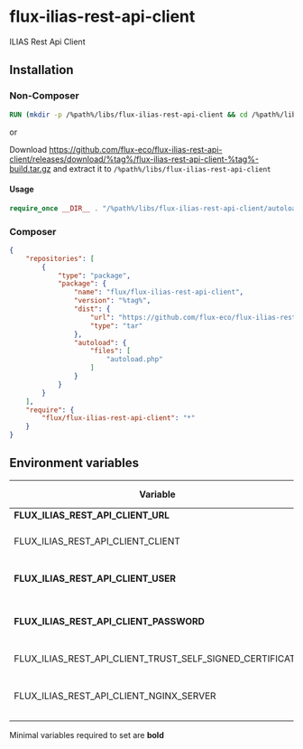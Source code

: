 # flux-ilias-rest-api-client

ILIAS Rest Api Client

## Installation

### Non-Composer

```dockerfile
RUN (mkdir -p /%path%/libs/flux-ilias-rest-api-client && cd /%path%/libs/flux-ilias-rest-api-client && wget -O - https://github.com/flux-eco/flux-ilias-rest-api-client/releases/download/%tag%/flux-ilias-rest-api-client-%tag%-build.tar.gz | tar -xz --strip-components=1)
```

or

Download https://github.com/flux-eco/flux-ilias-rest-api-client/releases/download/%tag%/flux-ilias-rest-api-client-%tag%-build.tar.gz and extract it to `/%path%/libs/flux-ilias-rest-api-client`

#### Usage

```php
require_once __DIR__ . "/%path%/libs/flux-ilias-rest-api-client/autoload.php";
```

### Composer

```json
{
    "repositories": [
        {
            "type": "package",
            "package": {
                "name": "flux/flux-ilias-rest-api-client",
                "version": "%tag%",
                "dist": {
                    "url": "https://github.com/flux-eco/flux-ilias-rest-api-client/releases/download/%tag%/flux-ilias-rest-api-client-%tag%-build.tar.gz",
                    "type": "tar"
                },
                "autoload": {
                    "files": [
                        "autoload.php"
                    ]
                }
            }
        }
    ],
    "require": {
        "flux/flux-ilias-rest-api-client": "*"
    }
}
```

## Environment variables

| Variable | Description | Default value |
|----------| ----------- | ------------- |
| **FLUX_ILIAS_REST_API_CLIENT_URL** | ILIAS url | - |
| FLUX_ILIAS_REST_API_CLIENT_CLIENT | ILIAS client<br>Use *FLUX_ILIAS_REST_API_CLIENT_CLIENT_FILE* for docker secrets | default |
| **FLUX_ILIAS_REST_API_CLIENT_USER** | ILIAS user<br>Use *FLUX_ILIAS_REST_API_CLIENT_USER_FILE* for docker secrets | - |
| **FLUX_ILIAS_REST_API_CLIENT_PASSWORD** | ILIAS password<br>Use *FLUX_ILIAS_REST_API_CLIENT_PASSWORD_FILE* for docker secrets | - |
| FLUX_ILIAS_REST_API_CLIENT_TRUST_SELF_SIGNED_CERTIFICATE | If you use a self signed certificate, you need to trust it manually | false |
| FLUX_ILIAS_REST_API_CLIENT_NGINX_SERVER | If flux-ilias-rest-api is on a Nginx server, you need to enable a workaround for supports all HTTP methods, you need to disable it for support Apache | true |

Minimal variables required to set are **bold**
